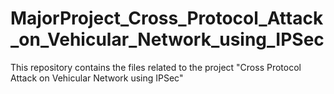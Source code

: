 # MajorProject_Cross_Protocol_Attack_on_Vehicular_Network_using_IPSec
This repository contains the files related to the project "Cross Protocol Attack on Vehicular Network using IPSec"
